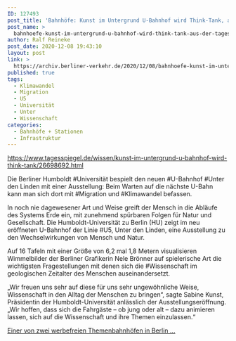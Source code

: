 ```yaml
---
ID: 127493
post_title: 'Bahnhöfe: Kunst im Untergrund U-Bahnhof wird Think-Tank, aus Der Tagesspiegel'
post_name: >
  bahnhoefe-kunst-im-untergrund-u-bahnhof-wird-think-tank-aus-der-tagesspiegel
author: Ralf Reineke
post_date: 2020-12-08 19:43:10
layout: post
link: >
  https://archiv.berliner-verkehr.de/2020/12/08/bahnhoefe-kunst-im-untergrund-u-bahnhof-wird-think-tank-aus-der-tagesspiegel/
published: true
tags:
  - Klimawandel
  - Migration
  - U5
  - Universität
  - Unter
  - Wissenschaft
categories:
  - Bahnhöfe + Stationen
  - Infrastruktur
---
```

https://www.tagesspiegel.de/wissen/kunst-im-untergrund-u-bahnhof-wird-think-tank/26698692.html

Die Berliner Humboldt #Universität bespielt den neuen #U-Bahnhof #Unter den Linden mit einer Ausstellung: Beim Warten auf die nächste U-Bahn kann man sich dort mit #Migration und #Klimawandel befassen.

In noch nie dagewesener Art und Weise greift der Mensch in die Abläufe des Systems Erde ein, mit zunehmend spürbaren Folgen für Natur und Gesellschaft. Die Humboldt-Universität zu Berlin (HU) zeigt im neu eröffneten U-Bahnhof der Linie #U5, Unter den Linden, eine Ausstellung zu den Wechselwirkungen von Mensch und Natur.

Auf 16 Tafeln mit einer Größe von 6,2 mal 1,8 Metern visualisieren Wimmelbilder der Berliner Grafikerin Nele Brönner auf spielerische Art die wichtigsten Fragestellungen mit denen sich die #Wissenschaft im geologischen Zeitalter des Menschen auseinandersetzt.

„Wir freuen uns sehr auf diese für uns sehr ungewöhnliche Weise, Wissenschaft in den Alltag der Menschen zu bringen“, sagte Sabine Kunst, Präsidentin der Humboldt-Universität anlässlich der Ausstellungseröffnung. „Wir hoffen, dass sich die Fahrgäste – ob jung oder alt – dazu animieren lassen, sich auf die Wissenschaft und ihre Themen einzulassen.“

<a href="https://www.tagesspiegel.de/wissen/kunst-im-untergrund-u-bahnhof-wird-think-tank/26698692.html">Einer von zwei werbefreien Themenbahnhöfen in Berlin ...</a>